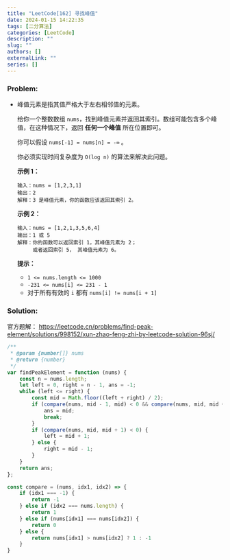 ```yaml
---
title: "LeetCode[162] 寻找峰值"
date: 2024-01-15 14:22:35
tags: [二分算法]
categories: [LeetCode]
description: ""
slug: ""
authors: []
externalLink: ""
series: []
---
```


### Problem:

- 峰值元素是指其值严格大于左右相邻值的元素。

  给你一个整数数组 `nums`，找到峰值元素并返回其索引。数组可能包含多个峰值，在这种情况下，返回 **任何一个峰值** 所在位置即可。

  你可以假设 `nums[-1] = nums[n] = -∞` 。

  你必须实现时间复杂度为 `O(log n)` 的算法来解决此问题。
  
   

  **示例 1：**

  ```
  输入：nums = [1,2,3,1]
  输出：2
  解释：3 是峰值元素，你的函数应该返回其索引 2。
  ```
  
  **示例 2：**
  
  ```
  输入：nums = [1,2,1,3,5,6,4]
  输出：1 或 5 
  解释：你的函数可以返回索引 1，其峰值元素为 2；
       或者返回索引 5， 其峰值元素为 6。
  ```
  
   
  
  **提示：**
  
  - `1 <= nums.length <= 1000`
  - `-231 <= nums[i] <= 231 - 1`
  - 对于所有有效的 `i` 都有 `nums[i] != nums[i + 1]`
  
  

<!--more-->

### Solution:

官方题解： https://leetcode.cn/problems/find-peak-element/solutions/998152/xun-zhao-feng-zhi-by-leetcode-solution-96sj/

```javascript
/**
 * @param {number[]} nums
 * @return {number}
 */
var findPeakElement = function (nums) {
    const n = nums.length;
    let left = 0, right = n - 1, ans = -1;
    while (left <= right) {
        const mid = Math.floor((left + right) / 2);
        if (compare(nums, mid - 1, mid) < 0 && compare(nums, mid, mid + 1) > 0) {
            ans = mid;
            break;
        }
        if (compare(nums, mid, mid + 1) < 0) {
            left = mid + 1;
        } else {
            right = mid - 1;
        }
    }
    return ans;
};

const compare = (nums, idx1, idx2) => {
    if (idx1 === -1) {
        return -1
    } else if (idx2 === nums.length) {
        return 1
    } else if (nums[idx1] === nums[idx2]) {
        return 0
    } else {
        return nums[idx1] > nums[idx2] ? 1 : -1
    }
}
```